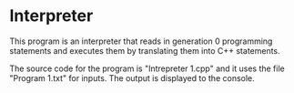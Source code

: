 # Interpreter

This program is an interpreter that reads in generation 0 programming statements and executes them by translating them into C++ statements.

The source code for the program is "Intrepreter 1.cpp" and it uses the file "Program 1.txt" for inputs.  The output is displayed to the console.
